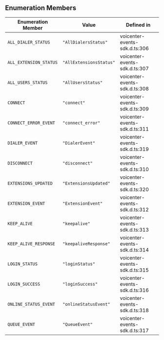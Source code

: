 ## Enumeration Members

| Enumeration Member | Value | Defined in |
| ------ | ------ | ------ |
| `ALL_DIALER_STATUS` | `"AllDialersStatus"` | voicenter-events-sdk.d.ts:306 |
| `ALL_EXTENSION_STATUS` | `"AllExtensionsStatus"` | voicenter-events-sdk.d.ts:307 |
| `ALL_USERS_STATUS` | `"AllUsersStatus"` | voicenter-events-sdk.d.ts:308 |
| `CONNECT` | `"connect"` | voicenter-events-sdk.d.ts:309 |
| `CONNECT_ERROR_EVENT` | `"connect_error"` | voicenter-events-sdk.d.ts:311 |
| `DIALER_EVENT` | `"DialerEvent"` | voicenter-events-sdk.d.ts:319 |
| `DISCONNECT` | `"disconnect"` | voicenter-events-sdk.d.ts:310 |
| `EXTENSIONS_UPDATED` | `"ExtensionsUpdated"` | voicenter-events-sdk.d.ts:320 |
| `EXTENSION_EVENT` | `"ExtensionEvent"` | voicenter-events-sdk.d.ts:312 |
| `KEEP_ALIVE` | `"keepalive"` | voicenter-events-sdk.d.ts:313 |
| `KEEP_ALIVE_RESPONSE` | `"keepaliveResponse"` | voicenter-events-sdk.d.ts:314 |
| `LOGIN_STATUS` | `"loginStatus"` | voicenter-events-sdk.d.ts:315 |
| `LOGIN_SUCCESS` | `"loginSuccess"` | voicenter-events-sdk.d.ts:316 |
| `ONLINE_STATUS_EVENT` | `"onlineStatusEvent"` | voicenter-events-sdk.d.ts:318 |
| `QUEUE_EVENT` | `"QueueEvent"` | voicenter-events-sdk.d.ts:317 |
